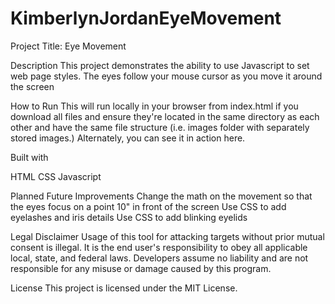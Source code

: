 # KimberlynJordanEyeMovement
Project Title: Eye Movement 

Description
This project demonstrates the ability to use Javascript to set web page styles. The eyes follow your mouse cursor as you move it around the screen

How to Run
This will run locally in your browser from index.html if you download all files and ensure they're located in the same directory as each other and have the same file structure (i.e. images folder with separately stored images.) Alternately, you can see it in action here.

Built with

HTML
CSS
Javascript

Planned Future Improvements
Change the math on the movement so that the eyes focus on a point 10" in front of the screen
Use CSS to add eyelashes and iris details
Use CSS to add blinking eyelids

Legal Disclaimer
Usage of this tool for attacking targets without prior mutual consent is illegal. It is the end user's responsibility to obey all applicable local, state, and federal laws. Developers assume no liability and are not responsible for any misuse or damage caused by this program.

License
This project is licensed under the MIT License.
